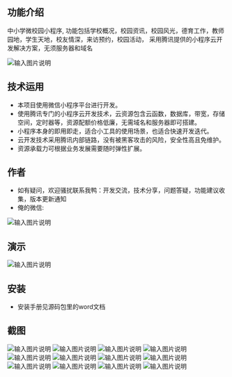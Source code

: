 ## 功能介绍 
    
中小学微校园小程序, 功能包括学校概况，校园资讯，校园风光，德育工作，教师园地，学生天地，校友情深，来访预约，校园活动，
采用腾讯提供的小程序云开发解决方案，无须服务器和域名

![输入图片说明](demo/2f7797fe6d6de727d52edac94b3319c.png)

## 技术运用
- 本项目使用微信小程序平台进行开发。
- 使用腾讯专门的小程序云开发技术，云资源包含云函数，数据库，带宽，存储空间，定时器等，资源配额价格低廉，无需域名和服务器即可搭建。
- 小程序本身的即用即走，适合小工具的使用场景，也适合快速开发迭代。
- 云开发技术采用腾讯内部链路，没有被黑客攻击的风险，安全性高且免维护。
- 资源承载力可根据业务发展需要随时弹性扩展。  



## 作者
- 如有疑问，欢迎骚扰联系我鸭：开发交流，技术分享，问题答疑，功能建议收集，版本更新通知
- 俺的微信:

![输入图片说明](https://gitee.com/naive2021/smartcollege/raw/master/demo/author.jpg)



## 演示

![输入图片说明](demo/2f7797fe6d6de727d52edac94b3319c.png)




## 安装

- 安装手册见源码包里的word文档




## 截图

![输入图片说明](demo/1645253302(1).png) 
![输入图片说明](demo/1645253319(1).png)
![输入图片说明](demo/1645253344(1).png)
![输入图片说明](demo/1645253359(1).png)
![输入图片说明](demo/image.png)
![输入图片说明](demo/1645253415(1).jpg)
![输入图片说明](demo/1645253431(1).png)
![输入图片说明](demo/1645253445(1).png)
![输入图片说明](demo/1645253466(1).png)
![输入图片说明](demo/1645253487(1).png)
![输入图片说明](demo/1645253509(1).png)
![输入图片说明](demo/1645253534(1).jpg)


